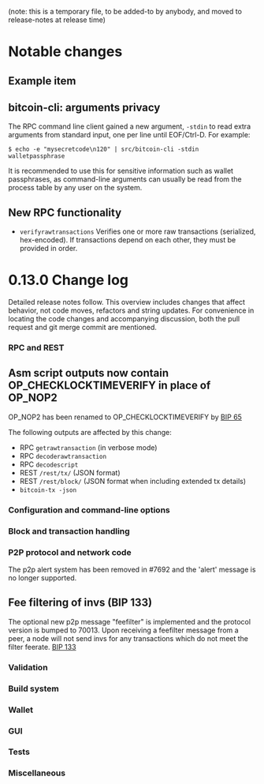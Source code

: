 (note: this is a temporary file, to be added-to by anybody, and moved to
release-notes at release time)

Notable changes
===============

Example item
----------------


bitcoin-cli: arguments privacy
--------------------------------

The RPC command line client gained a new argument, `-stdin`
to read extra arguments from standard input, one per line until EOF/Ctrl-D.
For example:

    $ echo -e "mysecretcode\n120" | src/bitcoin-cli -stdin walletpassphrase

It is recommended to use this for sensitive information such as wallet
passphrases, as command-line arguments can usually be read from the process
table by any user on the system.

New RPC functionality
----------------------

- `verifyrawtransactions` Verifies one or more raw transactions (serialized, hex-encoded). If transactions depend on each other, they must be provided in order.

0.13.0 Change log
=================

Detailed release notes follow. This overview includes changes that affect
behavior, not code moves, refactors and string updates. For convenience in locating
the code changes and accompanying discussion, both the pull request and
git merge commit are mentioned.

### RPC and REST

Asm script outputs now contain OP_CHECKLOCKTIMEVERIFY in place of OP_NOP2
-------------------------------------------------------------------------

OP_NOP2 has been renamed to OP_CHECKLOCKTIMEVERIFY by [BIP 
65](https://github.com/bitcoin/bips/blob/master/bip-0065.mediawiki)

The following outputs are affected by this change:
- RPC `getrawtransaction` (in verbose mode)
- RPC `decoderawtransaction`
- RPC `decodescript`
- REST `/rest/tx/` (JSON format)
- REST `/rest/block/` (JSON format when including extended tx details)
- `bitcoin-tx -json`

### Configuration and command-line options

### Block and transaction handling

### P2P protocol and network code

The p2p alert system has been removed in #7692 and the 'alert' message is no longer supported.


Fee filtering of invs (BIP 133)
------------------------------------

The optional new p2p message "feefilter" is implemented and the protocol
version is bumped to 70013. Upon receiving a feefilter message from a peer,
a node will not send invs for any transactions which do not meet the filter
feerate. [BIP 133](https://github.com/bitcoin/bips/blob/master/bip-0133.mediawiki)

### Validation

### Build system

### Wallet

### GUI

### Tests

### Miscellaneous


